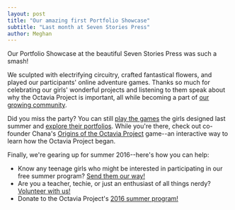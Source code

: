 ```yaml
---
layout: post
title: "Our amazing first Portfolio Showcase"
subtitle: "Last month at Seven Stories Press"
author: Meghan
---
```

Our Portfolio Showcase at the beautiful Seven Stories Press was such a smash! 

We sculpted with electrifying circuitry, crafted fantastical flowers, and played our participants' online adventure games. 
Thanks so much for celebrating our girls' wonderful projects and listening to them speak about why the Octavia Project is 
important, all while becoming a part of [our growing community](https://www.facebook.com/media/set/?set=a.811142809011869.1073741838.681890758603742&type=3&pnref=story). 

Did you miss the party? You can still [play the games](http://octaviaproject.org/portfolios/games) the girls designed last 
summer and [explore their portfolios](http://octaviaproject.org/portfolios/). While you're there, check out co-founder 
Chana's [Origins of the Octavia Project](http://octaviaproject.org/portfolios/Origins.html) game--an interactive way to 
learn how the Octavia Project began. 

Finally, we're gearing up for summer 2016--here's how you can help:
* Know any teenage girls who might be interested in participating in our free summer program? [Send them our way!](http://octaviaproject.org/join.html) 
* Are you a teacher, techie, or just an enthusiast of all things nerdy? [Volunteer with us!](https://docs.google.com/forms/d/1YuoOK8AntCFPBL1Ghj1BrSBfvv9KFTTcRZOfq-Rk9RQ/viewform?c=0&w=1)
* Donate to the Octavia Project's [2016 summer program!](http://octaviaproject.org/donate.html) 
